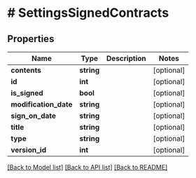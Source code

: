 # # SettingsSignedContracts

## Properties

Name | Type | Description | Notes
------------ | ------------- | ------------- | -------------
**contents** | **string** |  | [optional]
**id** | **int** |  | [optional]
**is_signed** | **bool** |  | [optional]
**modification_date** | **string** |  | [optional]
**sign_on_date** | **string** |  | [optional]
**title** | **string** |  | [optional]
**type** | **string** |  | [optional]
**version_id** | **int** |  | [optional]

[[Back to Model list]](../../README.md#models) [[Back to API list]](../../README.md#endpoints) [[Back to README]](../../README.md)
